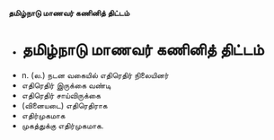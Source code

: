 **தமிழ்நாடு மாணவர் கணினித் திட்டம்**
- # தமிழ்நாடு மாணவர் கணினித் திட்டம்
- n. (ல.) நடன வகையில் எதிரெதிர் நிலையினர்
- எதிரெதிர் இருக்கை வண்டி
- எதிரெதிர் சாய்விருக்கை
- (வினையடை) எதிரெதிராக
- எதிர்முகமாக
- முகத்துக்கு எதிர்முகமாக.

